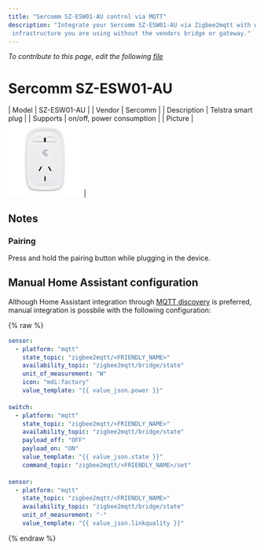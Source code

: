 ```yaml
---
title: "Sercomm SZ-ESW01-AU control via MQTT"
description: "Integrate your Sercomm SZ-ESW01-AU via Zigbee2mqtt with whatever smart home
 infrastructure you are using without the vendors bridge or gateway."
---
```


*To contribute to this page, edit the following
[file](https://github.com/Koenkk/zigbee2mqtt.io/blob/master/docs/devices/SZ-ESW01-AU.md)*

# Sercomm SZ-ESW01-AU

| Model | SZ-ESW01-AU  |
| Vendor  | Sercomm  |
| Description | Telstra smart plug |
| Supports | on/off, power consumption |
| Picture | ![Sercomm SZ-ESW01-AU](../images/devices/SZ-ESW01-AU.jpg) |

## Notes


### Pairing
Press and hold the pairing button while plugging in the device.


## Manual Home Assistant configuration
Although Home Assistant integration through [MQTT discovery](../integration/home_assistant) is preferred,
manual integration is possbile with the following configuration:


{% raw %}
```yaml
sensor:
  - platform: "mqtt"
    state_topic: "zigbee2mqtt/<FRIENDLY_NAME>"
    availability_topic: "zigbee2mqtt/bridge/state"
    unit_of_measurement: "W"
    icon: "mdi:factory"
    value_template: "{{ value_json.power }}"

switch:
  - platform: "mqtt"
    state_topic: "zigbee2mqtt/<FRIENDLY_NAME>"
    availability_topic: "zigbee2mqtt/bridge/state"
    payload_off: "OFF"
    payload_on: "ON"
    value_template: "{{ value_json.state }}"
    command_topic: "zigbee2mqtt/<FRIENDLY_NAME>/set"

sensor:
  - platform: "mqtt"
    state_topic: "zigbee2mqtt/<FRIENDLY_NAME>"
    availability_topic: "zigbee2mqtt/bridge/state"
    unit_of_measurement: "-"
    value_template: "{{ value_json.linkquality }}"
```
{% endraw %}


